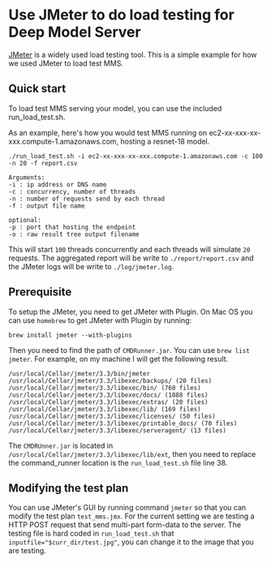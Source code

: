 # Use JMeter to do load testing for Deep Model Server

[JMeter](http://jmeter.apache.org/) is a widely used load testing tool. This is a simple example for how we used JMeter to load test MMS.

## Quick start
To load test MMS serving your model, you can use the included run_load_test.sh.

As an example, here's how you would test MMS running on ec2-xx-xxx-xx-xxx.compute-1.amazonaws.com, hosting a resnet-18 model.

```shell
./run_load_test.sh -i ec2-xx-xxx-xx-xxx.compute-1.amazonaws.com -c 100 -n 20 -f report.csv
```

```
Arguments:
-i : ip address or DNS name
-c : concurrency, number of threads
-n : number of requests send by each thread
-f : output file name

optional:
-p : port that hosting the endpoint
-o : raw result tree output filename
```

This will start `100` threads concurrently and each threads will simulate `20` requests. The aggregated report will be write to `./report/report.csv` and the JMeter logs will be write to
`./log/jmeter.log`.

## Prerequisite
To setup the JMeter, you need to get JMeter with Plugin. On Mac OS you can use `homebrew` to get JMeter with Plugin by running:
```
brew install jmeter --with-plugins
```

Then you need to find the path of `CMDRunner.jar`. You can use `brew list jmeter`. For example, on my machine I will get the following result.
```
/usr/local/Cellar/jmeter/3.3/bin/jmeter
/usr/local/Cellar/jmeter/3.3/libexec/backups/ (20 files)
/usr/local/Cellar/jmeter/3.3/libexec/bin/ (760 files)
/usr/local/Cellar/jmeter/3.3/libexec/docs/ (1888 files)
/usr/local/Cellar/jmeter/3.3/libexec/extras/ (20 files)
/usr/local/Cellar/jmeter/3.3/libexec/lib/ (169 files)
/usr/local/Cellar/jmeter/3.3/libexec/licenses/ (50 files)
/usr/local/Cellar/jmeter/3.3/libexec/printable_docs/ (70 files)
/usr/local/Cellar/jmeter/3.3/libexec/serveragent/ (13 files)
```

The `CMDRUnner.jar` is located in `/usr/local/Cellar/jmeter/3.3/libexec/lib/ext`, then you need to replace the command_runner location is the `run_load_test.sh` file line 38.

## Modifying the test plan
You can use JMeter's GUI by running command `jmeter` so that you can modify the test plan `test_mms.jmx`. For the current setting we are testing a HTTP POST request that send multi-part form-data to the server. The testing file is hard coded in `run_load_test.sh` that `inputfile="$curr_dir/test.jpg"`, you can change it to the image that you are testing.
